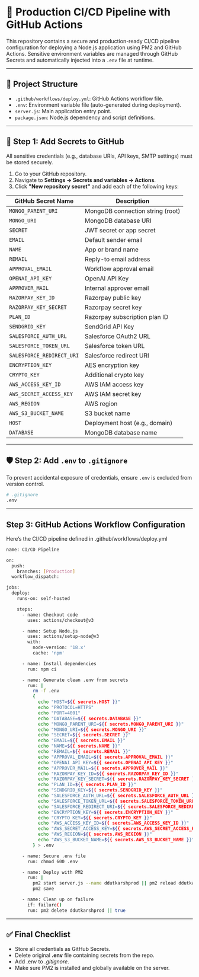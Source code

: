 # 🚀 Production CI/CD Pipeline with GitHub Actions

This repository contains a secure and production-ready CI/CD pipeline configuration for deploying a Node.js application using PM2 and GitHub Actions. Sensitive environment variables are managed through GitHub Secrets and automatically injected into a `.env` file at runtime.

---

## 📁 Project Structure

- `.github/workflows/deploy.yml`: GitHub Actions workflow file.
- `.env`: Environment variable file (auto-generated during deployment).
- `server.js`: Main application entry point.
- `package.json`: Node.js dependency and script definitions.

---

## 🔐 Step 1: Add Secrets to GitHub

All sensitive credentials (e.g., database URIs, API keys, SMTP settings) must be stored securely.

1. Go to your GitHub repository.
2. Navigate to **Settings → Secrets and variables → Actions**.
3. Click **"New repository secret"** and add each of the following keys:

| GitHub Secret Name               | Description                      |
|----------------------------------|----------------------------------|
| `MONGO_PARENT_URI`              | MongoDB connection string (root) |
| `MONGO_URI`                     | MongoDB database URI             |
| `SECRET`                        | JWT secret or app secret         |
| `EMAIL`                         | Default sender email             |
| `NAME`                          | App or brand name                |
| `REMAIL`                        | Reply-to email address           |
| `APPROVAL_EMAIL`                | Workflow approval email          |
| `OPENAI_API_KEY`                | OpenAI API Key                   |
| `APPROVER_MAIL`                 | Internal approver email          |
| `RAZORPAY_KEY_ID`               | Razorpay public key              |
| `RAZORPAY_KEY_SECRET`           | Razorpay secret key              |
| `PLAN_ID`                       | Razorpay subscription plan ID    |
| `SENDGRID_KEY`                  | SendGrid API Key                 |
| `SALESFORCE_AUTH_URL`           | Salesforce OAuth2 URL            |
| `SALESFORCE_TOKEN_URL`          | Salesforce token URL             |
| `SALESFORCE_REDIRECT_URI`       | Salesforce redirect URI          |
| `ENCRYPTION_KEY`                | AES encryption key               |
| `CRYPTO_KEY`                    | Additional crypto key            |
| `AWS_ACCESS_KEY_ID`             | AWS IAM access key               |
| `AWS_SECRET_ACCESS_KEY`         | AWS IAM secret key               |
| `AWS_REGION`                    | AWS region                       |
| `AWS_S3_BUCKET_NAME`            | S3 bucket name                   |
| `HOST`                          | Deployment host (e.g., domain)   |
| `DATABASE`                      | MongoDB database name            |

---

## 🛡️ Step 2: Add `.env` to `.gitignore`

To prevent accidental exposure of credentials, ensure `.env` is excluded from version control.

```bash
# .gitignore
.env
```
---

## Step 3: GitHub Actions Workflow Configuration

Here’s the CI/CD pipeline defined in .github/workflows/deploy.yml

```bash
name: CI/CD Pipeline

on:
  push:
    branches: [Production]
  workflow_dispatch:

jobs:
  deploy:
    runs-on: self-hosted

    steps:
      - name: Checkout code
        uses: actions/checkout@v3

      - name: Setup Node.js
        uses: actions/setup-node@v3
        with:
          node-version: '18.x'
          cache: 'npm'

      - name: Install dependencies
        run: npm ci

      - name: Generate clean .env from secrets
        run: |
          rm -f .env
          {
            echo "HOST=${{ secrets.HOST }}"
            echo "PROTOCOL=HTTPS"
            echo "PORT=4001"
            echo "DATABASE=${{ secrets.DATABASE }}"
            echo "MONGO_PARENT_URI=${{ secrets.MONGO_PARENT_URI }}"
            echo "MONGO_URI=${{ secrets.MONGO_URI }}"
            echo "SECRET=${{ secrets.SECRET }}"
            echo "EMAIL=${{ secrets.EMAIL }}"
            echo "NAME=${{ secrets.NAME }}"
            echo "REMAIL=${{ secrets.REMAIL }}"
            echo "APPROVAL_EMAIL=${{ secrets.APPROVAL_EMAIL }}"
            echo "OPENAI_API_KEY=${{ secrets.OPENAI_API_KEY }}"
            echo "APPROVER_MAIL=${{ secrets.APPROVER_MAIL }}"
            echo "RAZORPAY_KEY_ID=${{ secrets.RAZORPAY_KEY_ID }}"
            echo "RAZORPAY_KEY_SECRET=${{ secrets.RAZORPAY_KEY_SECRET }}"
            echo "PLAN_ID=${{ secrets.PLAN_ID }}"
            echo "SENDGRID_KEY=${{ secrets.SENDGRID_KEY }}"
            echo "SALESFORCE_AUTH_URL=${{ secrets.SALESFORCE_AUTH_URL }}"
            echo "SALESFORCE_TOKEN_URL=${{ secrets.SALESFORCE_TOKEN_URL }}"
            echo "SALESFORCE_REDIRECT_URI=${{ secrets.SALESFORCE_REDIRECT_URI }}"
            echo "ENCRYPTION_KEY=${{ secrets.ENCRYPTION_KEY }}"
            echo "CRYPTO_KEY=${{ secrets.CRYPTO_KEY }}"
            echo "AWS_ACCESS_KEY_ID=${{ secrets.AWS_ACCESS_KEY_ID }}"
            echo "AWS_SECRET_ACCESS_KEY=${{ secrets.AWS_SECRET_ACCESS_KEY }}"
            echo "AWS_REGION=${{ secrets.AWS_REGION }}"
            echo "AWS_S3_BUCKET_NAME=${{ secrets.AWS_S3_BUCKET_NAME }}"
          } > .env

      - name: Secure .env file
        run: chmod 600 .env

      - name: Deploy with PM2
        run: |
          pm2 start server.js --name ddutkarshprod || pm2 reload ddutkarshprod
          pm2 save

      - name: Clean up on failure
        if: failure()
        run: pm2 delete ddutkarshprod || true

```
---
## ✅ Final Checklist

-  Store all credentials as GitHub Secrets.
-  Delete original **.env** file containing secrets from the repo.
-   Add .env to *.gitignore*.
-  Make sure PM2 is installed and globally available on the server.